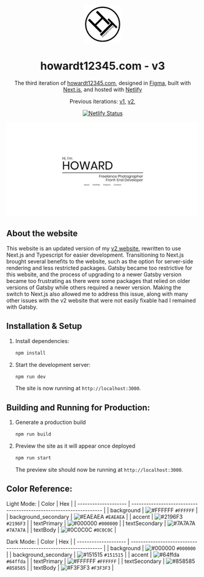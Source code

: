 <div align="center">
  <img alt="Logo" src="https://raw.githubusercontent.com/howardt12345/website-v2/master/src/images/logo.png" width="100" />
</div>
<h1 align="center">
  howardt12345.com - v3
</h1>
</h1>
<p align="center">
  The third iteration of <a href="https://howardt12345.com" target="_blank">howardt12345.com</a>, designed in <a href="https://www.figma.com/design/" target="_blank">Figma</a>, built with <a href="https://nextjs.org/" target="_blank">Next.js</a>, and hosted with <a href="https://www.netlify.com/" target="_blank">Netlify</a>
</p>
<p align="center">
  Previous iterations:
  <a href="https://github.com/howardt12345/website-v1" target="_blank">v1</a>,
  <a href="https://github.com/howardt12345/website-v2" target="_blank">v2</a>,
</p>
<p align="center">
  <a href="hhttps://app.netlify.com/sites/howardt12345-v3/deploys" target="_blank">
    <img src="https://api.netlify.com/api/v1/badges/788e4324-3e70-47e8-8b85-a269bf6c173c/deploy-status" alt="Netlify Status" />
  </a>
</p>

![demo](https://raw.githubusercontent.com/howardt12345/website-v2/master/src/images/og.png)

## About the website

This website is an updated version of my <a href="https://github.com/howardt12345/website-v2" target="_blank" rel="nofollow noopener noreferrer">v2 website</a>, rewritten to use Next.js and Typescript for easier development. Transitioning to Next.js brought several benefits to the website, such as the option for server-side rendering and less restricted packages. Gatsby became too restrictive for this website, and the process of upgrading to a newer Gatsby version became too frustrating as there were some packages that relied on older versions of Gatsby while others required a newer version. Making the switch to Next.js also allowed me to address this issue, along with many other issues with the v2 website that were not easily fixable had I remained with Gatsby. 

## Installation & Setup

1. Install dependencies:

   ```sh
   npm install
   ```

2. Start the development server:

   ```sh
   npm run dev
   ```

   The site is now running at `http://localhost:3000`.

## Building and Running for Production:

1. Generate a production build

   ```sh
   npm run build
   ```

2. Preview the site as it will appear once deployed

   ```sh
   npm run start
   ```

   The preview site should now be running at `http://localhost:3000`.

## Color Reference:

Light Mode:
| Color | Hex |
| -------------------- | ------------------------------------------------------------------ |
| background | ![#FFFFFF](https://via.placeholder.com/10/FFFFFF?text=+) `#FFFFFF` |
| background_secondary | ![#EAEAEA](https://via.placeholder.com/10/EAEAEA?text=+) `#EAEAEA` |
| accent | ![#2196F3](https://via.placeholder.com/10/2196F3?text=+) `#2196F3` |
| textPrimary | ![#000000](https://via.placeholder.com/10/000000?text=+) `#000000` |
| textSecondary | ![#7A7A7A](https://via.placeholder.com/10/7A7A7A?text=+) `#7A7A7A` |
| textBody | ![#0C0C0C](https://via.placeholder.com/10/0C0C0C?text=+) `#0C0C0C` |

Dark Mode:
| Color | Hex |
| -------------------- | ------------------------------------------------------------------ |
| background | ![#000000](https://via.placeholder.com/10/000000?text=+) `#000000` |
| background_secondary | ![#151515](https://via.placeholder.com/10/151515?text=+) `#151515` |
| accent | ![#64ffda](https://via.placeholder.com/10/64ffda?text=+) `#64ffda` |
| textPrimary | ![#FFFFFF](https://via.placeholder.com/10/FFFFFF?text=+) `#FFFFFF` |
| textSecondary | ![#858585](https://via.placeholder.com/10/858585?text=+) `#858585` |
| textBody | ![#F3F3F3](https://via.placeholder.com/10/F3F3F3?text=+) `#F3F3F3` |
